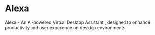# Alexa
Alexa - An AI-powered Virtual Desktop Assistant , designed to enhance productivity and user experience on desktop environments. 
